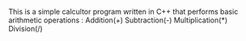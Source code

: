 This is a simple calcultor program written in C++ that performs basic arithmetic operations :
Addition(+)
Subtraction(-)
Multiplication(*)
Division(/)
